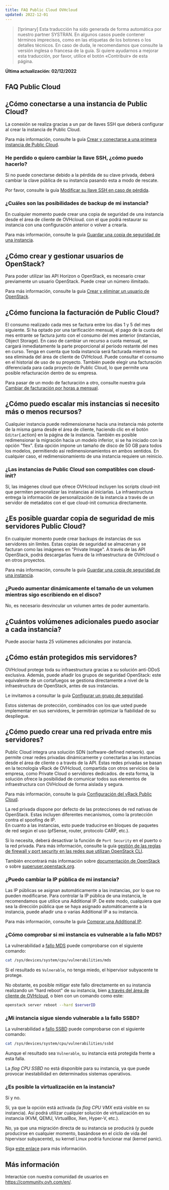 ```yaml
---
title: FAQ Public Cloud OVHcloud
updated: 2022-12-01
---
```


> [!primary]
> Esta traducción ha sido generada de forma automática por nuestro partner SYSTRAN. En algunos casos puede contener términos imprecisos, como en las etiquetas de los botones o los detalles técnicos. En caso de duda, le recomendamos que consulte la versión inglesa o francesa de la guía. Si quiere ayudarnos a mejorar esta traducción, por favor, utilice el botón «Contribuir» de esta página.
>

**Última actualización: 02/12/2022**


## FAQ Public Cloud

## ¿Cómo conectarse a una instancia de Public Cloud?

La conexión se realiza gracias a un par de llaves SSH que deberá configurar al crear la instancia de Public Cloud.

Para más información, consulte la guía [Crear y conectarse a una primera instancia de Public Cloud](/pages/platform/public-cloud/public-cloud-first-steps).

### He perdido o quiero cambiar la llave SSH, ¿cómo puedo hacerlo?

Si no puede conectarse debido a la pérdida de su clave privada, deberá cambiar la clave pública de su instancia pasando esta a modo de rescate.

Por favor, consulte la guía [Modificar su llave SSH en caso de pérdida](/pages/platform/public-cloud/replacing_lost_ssh_key).

### ¿Cuáles son las posibilidades de backup de mi instancia?

En cualquier momento puede crear una copia de seguridad de una instancia desde el área de cliente de OVHcloud. con el que podrá restaurar su instancia con una configuración anterior o volver a crearla.

Para más información, consulte la guía [Guardar una copia de seguridad de una instancia](/pages/platform/public-cloud/save_an_instance).

## ¿Cómo crear y gestionar usuarios de OpenStack?  

Para poder utilizar las API Horizon o OpenStack, es necesario crear previamente un usuario OpenStack. Puede crear un número ilimitado.

Para más información, consulte la guía [Crear y eliminar un usuario de OpenStack](/pages/platform/public-cloud/create_and_delete_a_user).

## ¿Cómo funciona la facturación de Public Cloud?

El consumo realizado cada mes se factura entre los días 1 y 5 del mes siguiente. Si ha optado por una tarificación mensual, el pago de la cuota del mes entrante se factura junto con el consumo del mes anterior (instancias, Object Storage). En caso de cambiar un recurso a cuota mensual, se cargará inmediatamente la parte proporcional al período restante del mes en curso.
Tenga en cuenta que toda instancia será facturada mientras no sea eliminada del área de cliente de OVHcloud.
Puede consultar el consumo en el historial de uso de su proyecto. También puede elegir una facturación diferenciada para cada proyecto de Public Cloud, lo que permite una posible refacturación dentro de su empresa.

Para pasar de un modo de facturación a otro, consulte nuestra guía [Cambiar de facturación por horas a mensual](/pages/platform/public-cloud/changing_hourly_monthly_billing).

## ¿Cómo puedo escalar mis instancias si necesito más o menos recursos?

Cualquier instancia puede redimensionarse hacia una instancia más potente de la misma gama desde el área de cliente, haciendo clic en el botón `Editar`{.action} en la página de la instancia. También es posible redimensionar la migración hacia un modelo inferior, si se ha iniciado con la opción "flex". Esta opción impone un tamaño de disco de 50 GB para todos los modelos, permitiendo así redimensionamientos en ambos sentidos.
En cualquier caso, el redimensionamiento de una instancia requiere un reinicio.

### ¿Las instancias de Public Cloud son compatibles con cloud-init?

Sí, las imágenes cloud que ofrece OVHcloud incluyen los scripts cloud-init que permiten personalizar las instancias al iniciarlas. La infraestructura entrega la información de personalización de la instancia a través de un servidor de metadatos con el que cloud-init comunica directamente.

## ¿Es posible guardar copia de seguridad de mis servidores Public Cloud?

En cualquier momento puede crear backups de instancias de sus servidores sin límites. Estas copias de seguridad se almacenan y se facturan como las imágenes en "Private Image". A través de las API OpenStack, podrá descargarlas fuera de la infraestructura de OVHcloud o en otros proyectos.

Para más información, consulte la guía [Guardar una copia de seguridad de una instancia](/pages/platform/public-cloud/save_an_instance).

### ¿Puedo aumentar dinámicamente el tamaño de un volumen mientras sigo escribiendo en el disco?

No, es necesario desvincular un volumen antes de poder aumentarlo.

## ¿Cuántos volúmenes adicionales puedo asociar a cada instancia?

Puede asociar hasta 25 volúmenes adicionales por instancia.

## ¿Cómo están protegidos mis servidores?

OVHcloud protege toda su infraestructura gracias a su solución anti-DDoS exclusiva. Además, puede añadir los grupos de seguridad OpenStack: este equivalente de un cortafuegos se gestiona directamente a nivel de la infraestructura de OpenStack, antes de sus instancias.

Le invitamos a consultar la guía [Configurar un grupo de seguridad](/pages/platform/public-cloud/setup_security_group).

Estos sistemas de protección, combinados con los que usted puede implementar en sus servidores, le permitirán optimizar la fiabilidad de su despliegue.

## ¿Cómo puedo crear una red privada entre mis servidores?

Public Cloud integra una solución SDN (software-defined network). que permite crear redes privadas dinámicamente y conectarlas a las instancias desde el área de cliente o a través de la API.
Estas redes privadas se basan en la tecnología vRack de OVHcloud, compartida con otros servicios de la empresa, como Private Cloud o servidores dedicados. de esta forma, la solución ofrece la posibilidad de comunicar todos sus elementos de infraestructura con OVHcloud de forma aislada y segura.

Para más información, consulte la guía [Configuración del vRack Public Cloud](/pages/platform/network-services/getting-started-07-creating-vrack).

La red privada dispone por defecto de las protecciones de red nativas de OpenStack. Estas incluyen diferentes mecanismos, como la protección contra el spoofing de IP.<br>
En cuanto a las instancias, esto puede traducirse en bloques de paquetes de red según el uso (pfSense, router, protocolo CARP, etc.).

Si lo necesita, deberá desactivar la función de `Port Security` en el puerto o la red privada.
Para más información, consulte la guía [gestión de las reglas de firewall y port security en las redes que utilizan OpenStack CLI](/pages/platform/public-cloud/security_group_private_network).

También encontrará más información sobre [documentación de OpenStack](https://docs.openstack.org/developer/dragonflow/specs/mac_spoofing.html) o sobre [superuser.openstack.org](https://superuser.openstack.org/articles/managing-port-level-security-openstack/).

### ¿Puedo cambiar la IP pública de mi instancia?

Las IP públicas se asignan automáticamente a las instancias, por lo que no pueden modificarse. Para controlar la IP pública de una instancia, le recomendamos que utilice una Additional IP. De este modo, cualquiera que sea la dirección pública que se haya asignado automáticamente a la instancia, puede añadir una o varias Additional IP a su instancia.

Para más información, consulte la guía [Comprar una Additional IP](/pages/platform/network-services/additional-ip-buy).

### ¿Cómo comprobar si mi instancia es vulnerable a la fallo MDS?

La vulnerabilidad a [fallo MDS](https://www.kernel.org/doc/html/latest/admin-guide/hw-vuln/mds.html) puede comprobarse con el siguiente comando:

```bash
cat /sys/devices/system/cpu/vulnerabilities/mds
```

Si el resultado es `Vulnerable`, no tenga miedo, el hipervisor subyacente te protege.

No obstante, es posible mitigar este fallo directamente en su instancia realizando un "hard reboot" de su instancia, bien [a través del área de cliente de OVHcloud](/pages/platform/public-cloud/first_steps_with_public_cloud_instance), o bien con un comando como este:

```bash
openstack server reboot --hard $serverID
```

### ¿Mi instancia sigue siendo vulnerable a la fallo SSBD?

La vulnerabilidad a [fallo SSBD](https://www.kernel.org/doc/html/latest/userspace-api/spec_ctrl.html) puede comprobarse con el siguiente comando:

```bash
cat /sys/devices/system/cpu/vulnerabilities/ssbd
```

Aunque el resultado sea `Vulnerable`, su instancia está protegida frente a esta falla.

La *flag CPU SSBD* no está disponible para su instancia, ya que puede provocar inestabilidad en determinados sistemas operativos.

### ¿Es posible la virtualización en la instancia?

Sí y no.

Sí, ya que la opción está activada (la *flag CPU VMX* está visible en su instancia). Así podrá utilizar cualquier solución de virtualización en su instancia (KVM, QEMU, VirtualBox, Xen, Hyper-V, etc.).

No, ya que una migración directa de su instancia se producirá (y puede producirse en cualquier momento, basándose en el ciclo de vida del hipervisor subyacente), su kernel Linux podría funcionar mal (kernel panic).

Siga [este enlace](https://www.linux-kvm.org/page/Nested_Guests#Limitations) para más información.

## Más información

Interactúe con nuestra comunidad de usuarios en <https://community.ovh.com/en/>.

